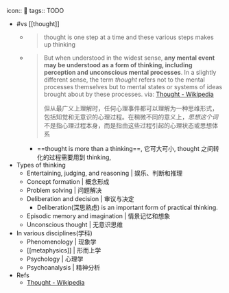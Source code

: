 icon:: 🤔
tags:: TODO
  - #vs [[thought]]
    - > thought is one step at a time and these various steps makes up thinking
    - > But when understood in the widest sense, **any mental event may be understood as a form of thinking, including perception and unconscious mental processes**. In a slightly different sense, the term *thought* refers not to the mental processes themselves but to mental states or systems of ideas brought about by these processes.
      via: [Thought - Wikipedia](https://en.wikipedia.org/wiki/Thought)
      >
      >但从最广义上理解时，任何心理事件都可以理解为一种思维形式，包括知觉和无意识的心理过程。在稍微不同的意义上，*思想这个词*不是指心理过程本身，而是指由这些过程引起的心理状态或思想体系
      - ==thought is more than a thinking==, 它可大可小, thought 之间转化的过程需要用到 thinking,
- Types of thinking
  - Entertaining, judging, and reasoning | 娱乐、判断和推理
  - Concept formation | 概念形成
  - Problem solving | 问题解决
  - Deliberation and decision | 审议与决定
    - Deliberation(深思熟虑) is an important form of practical thinking.
  - Episodic memory and imagination | 情景记忆和想象
  - Unconscious thought | 无意识思维
- In various disciplines(学科)
  - Phenomenology | 现象学
  - [[metaphysics]] | 形而上学
  - Psychology | 心理学
  - Psychoanalysis | 精神分析
- Refs
  - [Thought - Wikipedia](https://en.wikipedia.org/wiki/Thought)